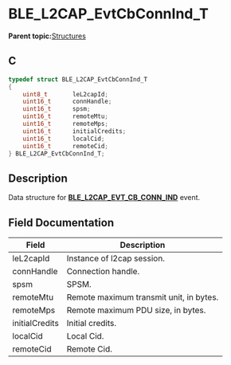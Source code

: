 # BLE\_L2CAP\_EvtCbConnInd\_T

**Parent topic:**[Structures](GUID-06D6B68D-2F13-4AF3-9054-4592F7B9DAED.md)

## C

```c
typedef struct BLE_L2CAP_EvtCbConnInd_T
{
    uint8_t       leL2capId;
    uint16_t      connHandle;
    uint16_t      spsm;
    uint16_t      remoteMtu;
    uint16_t      remoteMps;
    uint16_t      initialCredits;
    uint16_t      localCid;
    uint16_t      remoteCid;
} BLE_L2CAP_EvtCbConnInd_T;
```

## Description

Data structure for **[BLE\_L2CAP\_EVT\_CB\_CONN\_IND](GUID-08754DED-539F-4A79-819A-92C50CC7F476.md)** event.

## Field Documentation

|Field|Description|
|-----|-----------|
|leL2capId|Instance of l2cap session.|
|connHandle|Connection handle.|
|spsm|SPSM.|
|remoteMtu|Remote maximum transmit unit, in bytes.|
|remoteMps|Remote maximum PDU size, in bytes.|
|initialCredits|Initial credits.|
|localCid|Local Cid.|
|remoteCid|Remote Cid.|

